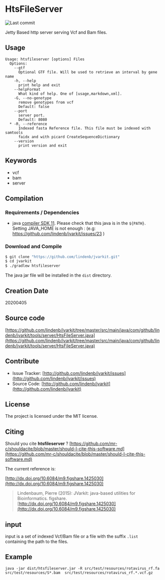 # HtsFileServer

![Last commit](https://img.shields.io/github/last-commit/lindenb/jvarkit.png)

Jetty Based http server serving Vcf and Bam files.


## Usage

```
Usage: htsfileserver [options] Files
  Options:
    --gtf
      Optional GTF file. Will be used to retrieve an interval by gene name
    -h, --help
      print help and exit
    --helpFormat
      What kind of help. One of [usage,markdown,xml].
    -G, --no-genotype
      remove genotypes from vcf
      Default: false
    --port
      server port.
      Default: 8080
  * -R, --reference
      Indexed fasta Reference file. This file must be indexed with samtools 
      faidx and with picard CreateSequenceDictionary
    --version
      print version and exit

```


## Keywords

 * vcf
 * bam
 * server


## Compilation

### Requirements / Dependencies

* java [compiler SDK 11](https://jdk.java.net/11/). Please check that this java is in the `${PATH}`. Setting JAVA_HOME is not enough : (e.g: https://github.com/lindenb/jvarkit/issues/23 )


### Download and Compile

```bash
$ git clone "https://github.com/lindenb/jvarkit.git"
$ cd jvarkit
$ ./gradlew htsfileserver
```

The java jar file will be installed in the `dist` directory.


## Creation Date

20200405

## Source code 

[https://github.com/lindenb/jvarkit/tree/master/src/main/java/com/github/lindenb/jvarkit/tools/server/HtsFileServer.java](https://github.com/lindenb/jvarkit/tree/master/src/main/java/com/github/lindenb/jvarkit/tools/server/HtsFileServer.java)


## Contribute

- Issue Tracker: [http://github.com/lindenb/jvarkit/issues](http://github.com/lindenb/jvarkit/issues)
- Source Code: [http://github.com/lindenb/jvarkit](http://github.com/lindenb/jvarkit)

## License

The project is licensed under the MIT license.

## Citing

Should you cite **htsfileserver** ? [https://github.com/mr-c/shouldacite/blob/master/should-I-cite-this-software.md](https://github.com/mr-c/shouldacite/blob/master/should-I-cite-this-software.md)

The current reference is:

[http://dx.doi.org/10.6084/m9.figshare.1425030](http://dx.doi.org/10.6084/m9.figshare.1425030)

> Lindenbaum, Pierre (2015): JVarkit: java-based utilities for Bioinformatics. figshare.
> [http://dx.doi.org/10.6084/m9.figshare.1425030](http://dx.doi.org/10.6084/m9.figshare.1425030)


## input

input is a set of indexed Vcf/Bam file or a file with the suffix `.list` containing the path to the files.
 
## Example

```
java -jar dist/htsfileserver.jar -R src/test/resources/rotavirus_rf.fa src/test/resources/S*.bam  src/test/resources/rotavirus_rf.*.vcf.gz
```

